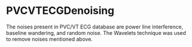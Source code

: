 # PVCVTECGDenoising
The noises present in PVC/VT ECG database are power line interference, baseline wandering, and random noise. The Wavelets technique was used to remove noises mentioned above. 
